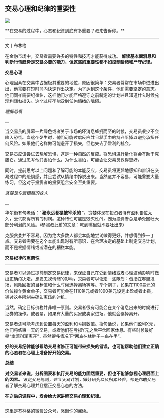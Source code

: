 ## 交易心理和纪律的重要性
 ![](http://mmbiz.qpic.cn/mmbiz/BDcu2rMySicr8d7iaMmqAJ3mNADb0mdcLnZyUaSgfZELLQib8dXnuN5iaKjX2KiaNc2tRC6bNKQVA5cjyJHzias6pKwg/640?wx_fmt=jpeg&wxfrom=5)
<head><meta http-equiv="Content-Type" content="text/html; charset=utf-8"></head>
 **在交易的过程中，心态和纪律到底有多重要？叔来告诉你。**

* * *

文丨布林格

在金融市场中，交易者需要许多的特性和技巧才能获得成功。 **解读基本面消息和判断行情趋势是交易必要的能力，但这些的重要性都不如控制情绪和严守纪律。**

**交易心理**

心理因素在交易中占据极其重要的地位，原因很简单：交易者常常在市场中进进出出，他需要在短时间内快速作出决定。为了达到这个条件，他们需要坚定的意志。他们同样需要纪律性，这样他们才能严格遵守之前制定的计划并且知道什么时候兑现利润和损失。这个过程不能受到任何情绪的阻碍。

_理解恐惧_

__

当交易员的屏幕一片绿色或者关于市场的坏消息蜂拥而至的时候，交易员很少不会陷入恐慌。当这个发生时，他们可能过度反应并且将手中的持仓平掉以避免承担任何风险。如果他们这样做可能避开了损失，但也失去了盈利的机会。

交易员应该尝试去理解恐惧，这是一种自然的反应。将恐惧进行量化将会有助于克服它。通过思考他们害怕什么，为什么害怕，可能会让交易员做得更好。

同时，提前思考以上问题和了解可能的本能反应，交易员将更好地感知和辨识在交易过程中的恐惧感，并且尝试从情绪中挣脱出来。当然这并不容易，可能需要大量练习，但这对于投资者的投资组合安全至关重要。

_贪婪是你最糟糕的敌人_

__

华尔街有句老话：“ **猪永远都是被宰杀的** ”。贪婪体现在投资者持有盈利部位太久，尝试获得所有的利润。这种特性可能是毁灭性的，因为投资者总是承受回吐大部分利润的风险。（参照叔此前的文章：吃到嘴里就不要吐出来）

克服贪婪并不容易。因为绝大多数人都会本能地尝试做得更好，并想得到多一丁点。交易者需要在这个本能出现时有所意识，在合理决定的基础上制定交易计划，而不是根据情绪或者潜在的糟糕本能。

**交易纪律的重要性**

****

交易者可以通过提前制定交易纪律，来保证自己在受到情绪或者心理波动影响时做出正确的决定。想要无视情绪的影响，交易者可以设定一些限制：包括在哪里进场，风险回报的目标值和什么时候选择离场等等。举个例子，如果在1100美元的价位操作黄金单子，交易者可能会在1110美元或者1090美元设定止盈或者止损，通过这些限制来确认离场的时机。

当然，确定目标价格并非唯一原则。交易者很有可能会在某个消息出来的时候进行证券的操作。或者是，如果有大量的买家或卖家进场，他就会选择离开。

交易者还可能考虑到设置每天的盈利和亏损数值。换句话说，如果他们盈利X元，他们将结束一天的交易，或者他们在亏损Y元之后平仓回家休息。有些时候最好是“拿着利润离开”，虽然很多情况下“两鸟在林胜于一鸟在手”。

**好的交易纪律能够帮助交易者修正可能带来损失的错误，也可能帮助他们建立正确的心态和在心理上准备好开始交易。**

**总结**

**对交易者来说，分析图表和执行交易的能力固然重要，但也不能够忽视心理层面上的因素。** 设定交易规则，建立交易计划，做好研究以及积累经验，都是帮助交易者了解交易心理并且摆正交易心态的方法。

**在之后的课程中，叔会给大家讲解交易心理和纪律。**



* * *

这里是布林格的微信公众号，感谢你的阅读。



